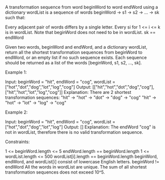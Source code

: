 A transformation sequence from word beginWord to word endWord using a
dictionary wordList is a sequence of words beginWord -> s1 -> s2 -> ... -> sk
such that:


Every adjacent pair of words differs by a single letter.
Every si for 1 <= i <= k is in wordList. Note that beginWord does not need to
be in wordList.
sk == endWord


Given two words, beginWord and endWord, and a dictionary wordList, return all
the shortest transformation sequences from beginWord to endWord, or an empty
list if no such sequence exists. Each sequence should be returned as a list
of the words [beginWord, s1, s2, ..., sk].


Example 1:


Input: beginWord = "hit", endWord = "cog", wordList =
["hot","dot","dog","lot","log","cog"]
Output: [["hit","hot","dot","dog","cog"],["hit","hot","lot","log","cog"]]
Explanation: There are 2 shortest transformation sequences:
"hit" -> "hot" -> "dot" -> "dog" -> "cog"
"hit" -> "hot" -> "lot" -> "log" -> "cog"


Example 2:


Input: beginWord = "hit", endWord = "cog", wordList =
["hot","dot","dog","lot","log"]
Output: []
Explanation: The endWord "cog" is not in wordList, therefore there is no
valid transformation sequence.



Constraints:


1 <= beginWord.length <= 5
endWord.length == beginWord.length
1 <= wordList.length <= 500
wordList[i].length == beginWord.length
beginWord, endWord, and wordList[i] consist of lowercase English letters.
beginWord != endWord
All the words in wordList are unique.
The sum of all shortest transformation sequences does not exceed 10^5.




